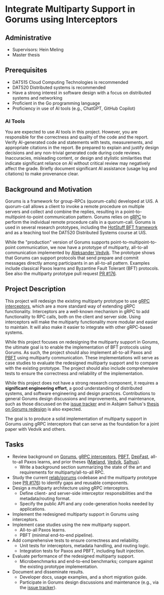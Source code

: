 # Integrate Multiparty Support in Gorums using Interceptors

## Administrative

- Supervisors: Hein Meling
- Master thesis

## Prerequisites

- DAT515 Cloud Computing Technologies is recommended
- DAT520 Distributed systems is recommended
- Have a strong interest in software design with a focus on distributed systems and networking
- Proficient in the Go programming language
- Proficiency in use of AI tools (e.g., ChatGPT, GitHub Copilot)

### AI Tools

You are expected to use AI tools in this project.
However, you are responsible for the correctness and quality of the code and the report.
Verify AI-generated code and statements with tests, measurements, and appropriate citations in the report.
Be prepared to explain and justify design decisions and any non-trivial generated code during code reviews.
Inaccuracies, misleading content, or design and stylistic similarities that indicate significant reliance on AI without critical review may negatively affect the grade.
Briefly document significant AI assistance (usage log and citations) to make provenance clear.

## Background and Motivation

Gorums is a framework for group-RPCs (quorum-calls) developed at UiS.
A quorum-call allows a client to invoke a remote procedure on multiple servers and collect and combine the replies, resulting in a point-to-multipoint-to-point communication pattern.
Gorums relies on [gRPC](https://grpc.io/) to perform the individual remote procedure calls in a quorum-call.
Gorums is used in several research prototypes, including the [HotStuff BFT framework][5] and as a teaching tool the DAT520 Distributed Systems course at UiS.

While the "production" version of Gorums supports point-to-multipoint-to-point communication, we now have a prototype of multiparty, all-to-all communication implemented by [Aleksander Vedvik][9].
The prototype shows that Gorums can support protocols that send prepare and commit messages directly among participants in an all-to-all pattern.
Examples include classical Paxos learns and Byzantine Fault Tolerant (BFT) protocols.
See also the multiparty prototype pull request [PR #176](https://github.com/relab/gorums/pull/176).

## Project Description

This project will redesign the existing multiparty prototype to use [gRPC interceptors][3], which are a more standard way of extending gRPC functionality.
Interceptors are a well-known mechanism in gRPC to add functionality to RPC calls, both on the client and server side.
Using interceptors will make the multiparty functionality more modular and easier to maintain.
It will also make it easier to integrate with other gRPC-based systems.

While this project focuses on redesigning the multiparty support in Gorums, the ultimate goal is to enable the implementation of BFT protocols using Gorums.
As such, the project should also implement all-to-all Paxos and [PBFT][4] using multiparty communication.
These implementations will serve as case studies to evaluate the redesigned multiparty support and to compare with the existing prototype.
The project should also include comprehensive tests to ensure the correctness and reliability of the implementation.

While this project does not have a strong research component, it requires a **significant engineering effort**, a good understanding of distributed systems, and software engineering and design practices.
Contributions to general Gorums design discussions and improvements, and maintenance, such as those discussed on the [issue tracker][8] and in Asbjørn Salhus's [thesis on Gorums redesign][10] is also expected.

The goal is to produce a solid implementation of multiparty support in Gorums using gRPC interceptors that can serve as the foundation for a joint paper with Vedvik and others.

## Tasks

- Review background on [Gorums][1], [gRPC interceptors][3], [PBFT][4], [DepFast][2], all-to-all Paxos learns, and prior theses ([Mæland][11], [Vedvik][9], [Salhus][10]).
  - Write a background section summarizing the state of the art and requirements for multiparty/all-to-all RPC.
- Study the current [relab/gorums][8] codebase and the multiparty prototype (see [PR #176](https://github.com/relab/gorums/pull/176)) to identify gaps and reusable components.
- Design a multiparty architecture using gRPC interceptors.
  - Define client- and server-side interceptor responsibilities and the metadata/routing format.
  - Specify the public API and any code-generation hooks needed by applications.
- Implement the redesigned multiparty support in Gorums using interceptors.
- Implement case studies using the new multiparty support.
  - All-to-all Paxos learns.
  - PBFT (minimal end-to-end pipeline).
- Add comprehensive tests to ensure correctness and reliability.
  - Unit tests for interceptors, metadata handling, and routing logic.
  - Integration tests for Paxos and PBFT, including fault injection.
- Evaluate performance of the redesigned multiparty support.
  - Microbenchmarks and end-to-end benchmarks; compare against the existing prototype implementation.
- Document and disseminate results.
  - Developer docs, usage examples, and a short migration guide.
  - Participate in Gorums design discussions and maintenance (e.g., via the [issue tracker][8]).

[1]: https://ieeexplore.ieee.org/document/7980198
[2]: https://www.usenix.org/conference/atc22/presentation/luo
[3]: https://grpc.io/docs/guides/interceptors/
[4]: http://pmg.csail.mit.edu/papers/osdi99.pdf
[5]: https://github.com/relab/hotstuff
[8]: https://github.com/relab/gorums
[9]: https://uis.brage.unit.no/uis-xmlui/handle/11250/3145172
[10]: https://uis.brage.unit.no/uis-xmlui/handle/11250/3214502
[11]: https://uis.brage.unit.no/uis-xmlui/handle/11250/2455424
